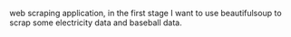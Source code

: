web scraping application, in the first stage I want to use beautifulsoup to scrap some electricity data and baseball data.

